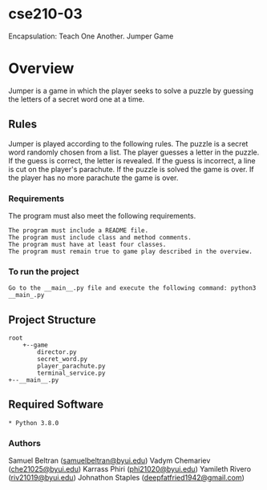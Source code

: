 # cse210-03
Encapsulation: Teach One Another. Jumper Game

# **Overview**

Jumper is a game in which the player seeks to solve a puzzle by guessing the letters of a secret word one at a time.

## **Rules**

Jumper is played according to the following rules.
    The puzzle is a secret word randomly chosen from a list.
    The player guesses a letter in the puzzle.
    If the guess is correct, the letter is revealed.
    If the guess is incorrect, a line is cut on the player's parachute.
    If the puzzle is solved the game is over.
    If the player has no more parachute the game is over.

### **Requirements**

The program must also meet the following requirements.

    The program must include a README file.
    The program must include class and method comments.
    The program must have at least four classes.
    The program must remain true to game play described in the overview.

### To run the project
    Go to the __main__.py file and execute the following command: python3 __main_.py

## Project Structure

    root
        +--game
            director.py
            secret_word.py
            player_parachute.py
            terminal_service.py
    +--__main__.py

## Required Software

    * Python 3.8.0


### **Authors**

Samuel Beltran (samuelbeltran@byui.edu)
Vadym Chemariev (che21025@byui.edu)
Karrass Phiri (phi21020@byui.edu)
Yamileth Rivero (riv21019@byui.edu)
Johnathon Staples (deepfatfried1942@gmail.com)